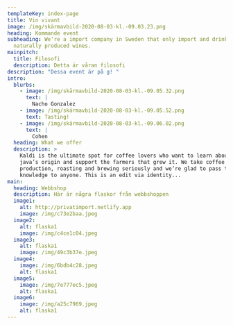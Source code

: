 ```yaml
---
templateKey: index-page
title: Vin vivant
image: /img/skärmavbild-2020-08-03-kl.-09.03.23.png
heading: Kommande event
subheading: We‘re a import company in Sweden that only import and drink
  naturally produced wines.
mainpitch:
  title: Filosofi
  description: Detta är våran filosofi
description: "Dessa event är på g! "
intro:
  blurbs:
    - image: /img/skärmavbild-2020-08-03-kl.-09.05.32.png
      text: |
        Nacho Gonzalez
    - image: /img/skärmavbild-2020-08-03-kl.-09.05.52.png
      text: Tasting!
    - image: /img/skärmavbild-2020-08-03-kl.-09.06.02.png
      text: |
        Cohen
  heading: What we offer
  description: >
    Kaldi is the ultimate spot for coffee lovers who want to learn about their
    java’s origin and support the farmers that grew it. We take coffee
    production, roasting and brewing seriously and we’re glad to pass that
    knowledge to anyone. This is an edit via identity...
main:
  heading: Webbshop
  description: Här är några flaskor från webbshoppen
  image1:
    alt: http://privatimport.netlify.app
    image: /img/c73e2baa.jpeg
  image2:
    alt: flaska1
    image: /img/c4ce1c04.jpeg
  image3:
    alt: flaska1
    image: /img/49c3b37e.jpeg
  image4:
    image: /img/6bdb4c28.jpeg
    alt: flaska1
  image5:
    image: /img/7e777ec5.jpeg
    alt: flaska1
  image6:
    image: /img/a25c7969.jpeg
    alt: flaska1
---
```

